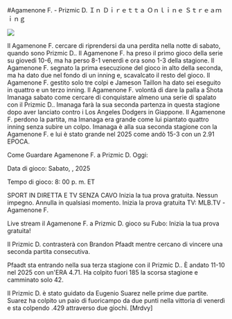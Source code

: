 #Agamenone F. - Prizmic D. Ｉｎ Ｄｉｒｅｔｔａ Ｏｎｌｉｎｅ Ｓｔｒｅａｍｉｎｇ  
  
  
[![](https://i.imgur.com/qSNzIqt.png)](https://movie.rssnews.media/bxyfoIo.php)  
  
Il Agamenone F. cercare di riprendersi da una perdita nella notte di sabato, quando sono Prizmic D.. Il Agamenone F. ha preso il primo gioco della serie su giovedi 10-6, ma ha perso 8-1 venerdì e ora sono 1-3 della stagione. Il Agamenone F. segnato la prima esecuzione del gioco in alto della seconda, ma ha dato due nel fondo di un inning e, scavalcato il resto del gioco. Il Agamenone F. gestito solo tre colpi e Jameson Taillon ha dato sei eseguito in quattro e un terzo inning. Il Agamenone F. volontà di dare la palla a Shota Imanaga sabato come cercare di conquistare almeno una serie di spalato con il Prizmic D.. Imanaga farà la sua seconda partenza in questa stagione dopo aver lanciato contro i Los Angeles Dodgers in Giappone. Il Agamenone F. perdono la partita, ma Imanaga era grande come lui piantato quattro inning senza subire un colpo. Imanaga è alla sua seconda stagione con la Agamenone F. e lui è stato grande nel 2025 come andò 15-3 con un 2.91 EPOCA.

Come Guardare Agamenone F. a Prizmic D. Oggi:

Data di gioco: Sabato, , 2025

Tempo di gioco: 8: 00 p. m. ET

SPORT IN DIRETTA E TV SENZA CAVO
Inizia la tua prova gratuita. Nessun impegno. Annulla in qualsiasi momento.
Inizia la prova gratuita
TV: MLB.TV -Agamenone F.

Live stream il Agamenone F. a Prizmic D. gioco su Fubo: Inizia la tua prova gratuita!

Il Prizmic D. contrasterà con Brandon Pfaadt mentre cercano di vincere una seconda partita consecutiva.

Pfaadt sta entrando nella sua terza stagione con il Prizmic D.. È andato 11-10 nel 2025 con un'ERA 4.71. Ha colpito fuori 185 la scorsa stagione e camminato solo 42.

Il Prizmic D. è stato guidato da Eugenio Suarez nelle prime due partite. Suarez ha colpito un paio di fuoricampo da due punti nella vittoria di venerdì e sta colpendo .429 attraverso due giochi. [Mrdvy]